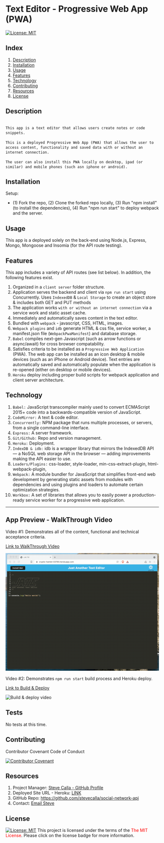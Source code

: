 # Text Editor - Progressive Web App (PWA)
[![License:  MIT](https://img.shields.io/badge/License-MIT-yellow.svg)](https://opensource.org/licenses/MIT)

## Index

1. [Description](#description)
2. [Installation](#installation)
3. [Usage](#usage)
4. [Features](#features)
5. [Technology](#technology)
6. [Contributing](#contributing)
7. [Resources](#resources)
8. [License](#license)

## Description

```

This app is a text editor that allows users create notes or code snippets. 

This is a deployed Progressive Web App (PWA) that allows the user to access content, functionality and saved data with or without an internet connection. 

The user can also install this PWA locally on desktop, ipad (or similar) and mobile phones (such asn iphone or android).

```

## Installation

Setup: 
- (1) Fork the repo, (2) Clone the forked repo locally, (3) Run "npm install" (to install the dependencies), (4) Run "npm run start" to deploy webpack and the server.

## Usage

This app is a deployed solely on the back-end using Node.js, Express, Mongo, Mongoose and Insomia (for the API route testing).

## Features

This app includes a variety of API routes (see list below). In addition, the following features exist.

1. Organized in a `client server` folder structure.
2. Application serves the backend and client via `npm run start` using Concurrently.
Uses `IndexedDB` & `Local Storage` to create an object store & includes both GET and PUT methods
3. The application works `with or without an internet connection` via a service work and static asset cache.
4. Immediately and automatically saves content in the text editor.
5. Bundled with `webpack` - javascript, CSS, HTML, images.
6. `Webpack plugins` and `idb` generate HTML & css file, service worker, a manifest.json file (`WebpackPwaManifest`) and database storage.
7. `Babel` compiles next-gen Javascript (such as arrow functions or async/await) for cross browser compatability.
8. Satisfies criteria to be installed as a `Progressive Web Application` (PWA). The web app can be installed as an icon desktop & mobile devices (such as an iPhone or Android device). Text entries are automatically saved and automatically populate when the application is re-opened (either on desktop or mobile devices).
9. `Heroku` deploy including proper build scripts for webpack application and client server architecture.

## Technology

1. `Babel:` JavaScript transcompiler mainly used to convert ECMAScript 2015+ code into a backwards-compatible version of JavaScript.
2. `CodeMirror:` A text & code editor.
3. `Concurrently:` NPM package that runs multiple processes, or servers, from a single command-line interface. 
4. `Express:` A server framework.
5. `Git/Github:` Repo and version management.
6. `Heroku:` Deployment.
7. `IndexDB & idb:` idb is a wrapper library that mirrors the IndexedDB API — a NoSQL web storage API in the browser — adding improvements making the API easier to use.
8. `Loaders/Plugins:` css-loader, style-loader, min-css-extract-plugin, html-webpack-plugin, 
9. `Webpack:` A module bundler for JavaScript that simplifies front-end web development by generating static assets from modules with dependencies and using plugins and loaders to automate certain optimization strategies.
10. `Workbox:` A set of libraries that allows you to easily power a production-ready service worker for a progressive web application.

---

## App Preview - WalkThrough Video

Video #1: Demonstrates all of the content, functional and technical acceptance criteria.

[Link to WalkThrough Video](https://youtu.be/7rJIh6TlAho)

![Functionality video](./client/src/images/00-demo.gif)

Video #2: Demonstrates `npm run start` build process and Heroku deploy.

[Link to Build & Deploy](https://youtu.be/eVl7gfp6B74)

![Build & deploy video](./client/src/images/01-demo.gif)

## Tests

No tests at this time.

## Contributing

Contributor Covenant Code of Conduct

[![Contributor Covenant](https://img.shields.io/badge/Contributor%20Covenant-2.1-4baaaa.svg)](https://www.contributor-covenant.org/version/2/1/code_of_conduct/code_of_conduct.md)

## Resources

1. Project Manager: [Steve Calla - GitHub Profile](https://github.com/stevecalla)
2. Deployed Site URL - Heroku: [LINK](https://text-editor-calla.herokuapp.com/)
3. GitHub Repo: <https://github.com/stevecalla/social-network-api>
4. Contact: [Email Steve](mailto:callasteven@gmail.com)

## License 

[![License:  MIT](https://img.shields.io/badge/License-MIT-yellow.svg)](https://opensource.org/licenses/MIT)
This project is licensed under the terms of the <span style="color:red">The MIT License</span>. Please click on the license badge for more information.